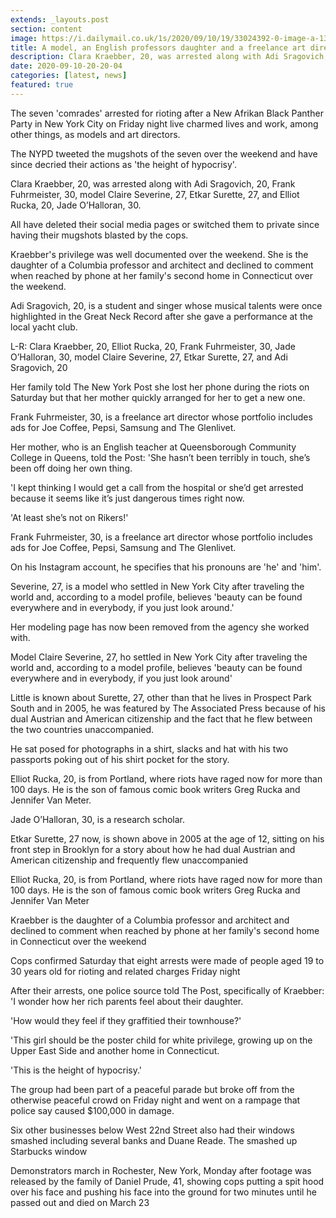 ```yaml
---
extends: _layouts.post
section: content
image: https://i.dailymail.co.uk/1s/2020/09/10/19/33024392-0-image-a-13_1599764358191.jpg 
title: A model, an English professors daughter and a freelance art director arrested for rioting 
description: Clara Kraebber, 20, was arrested along with Adi Sragovich, 20, Frank Fuhrmeister, 30, model Claire Severine, 27, Etkar Surette, 27, and Elliot Rucka, 20, Jade OHalloran, 30. 
date: 2020-09-10-20-20-04 
categories: [latest, news] 
featured: true 
--- 
```

The seven 'comrades' arrested for rioting after a New Afrikan Black Panther Party in New York City on Friday night live charmed lives and work, among other things, as models and art directors. 

The NYPD tweeted the mugshots of the seven over the weekend and have since decried their actions as 'the height of hypocrisy'. 

Clara Kraebber, 20, was arrested along with Adi Sragovich, 20, Frank Fuhrmeister, 30, model Claire Severine, 27, Etkar Surette, 27, and Elliot Rucka, 20, Jade O’Halloran, 30.  

All have deleted their social media pages or switched them to private since having their mugshots blasted by the cops.  

Kraebber's privilege was well documented over the weekend. She is the daughter of a Columbia professor and architect and declined to comment when reached by phone at her family's second home in Connecticut over the weekend. 

Adi Sragovich, 20, is a student and singer whose musical talents were once highlighted in the Great Neck Record after she gave a performance at the local yacht club. 

L-R: Clara Kraebber, 20, Elliot Rucka, 20, Frank Fuhrmeister, 30, Jade O’Halloran, 30, model Claire Severine, 27, Etkar Surette, 27, and Adi Sragovich, 20

Her family told The New York Post she lost her phone during the riots on Saturday but that her mother quickly arranged for her to get a new one. 

Frank Fuhrmeister, 30, is a freelance art director whose portfolio includes ads for Joe Coffee, Pepsi, Samsung and The Glenlivet.

Her mother, who is an English teacher at Queensborough Community College in Queens, told the Post: 'She hasn’t been terribly in touch, she’s been off doing her own thing. 

'I kept thinking I would get a call from the hospital or she’d get arrested because it seems like it’s just dangerous times right now. 

'At least she’s not on Rikers!' 

Frank Fuhrmeister, 30, is a freelance art director whose portfolio includes ads for Joe Coffee, Pepsi, Samsung and The Glenlivet. 

On his Instagram account, he specifies that his pronouns are 'he' and 'him'. 

Severine, 27, is a model who settled in New York City after traveling the world and, according to a model profile, believes 'beauty can be found everywhere and in everybody, if you just look around.' 

Her modeling page has now been removed from the agency she worked with.  

Model Claire Severine, 27, ho settled in New York City after traveling the world and, according to a model profile, believes 'beauty can be found everywhere and in everybody, if you just look around'

Little is known about Surette, 27, other than that he lives in Prospect Park South and in 2005, he was featured by The Associated Press because of his dual Austrian and American citizenship and the fact that he flew between the two countries unaccompanied. 

He sat posed for photographs in a shirt, slacks and hat with his two passports poking out of his shirt pocket for the story.  

Elliot Rucka, 20, is from Portland, where riots have raged now for more than 100 days. He is the son of famous comic book writers Greg Rucka and Jennifer Van Meter.

Jade O’Halloran, 30, is a research scholar.   

Etkar Surette, 27 now, is shown above in 2005 at the age of 12, sitting on his front step in Brooklyn for a story about how he had dual Austrian and American citizenship and frequently flew unaccompanied 

Elliot Rucka, 20, is from Portland, where riots have raged now for more than 100 days. He is the son of famous comic book writers Greg Rucka and Jennifer Van Meter

Kraebber is the daughter of a Columbia professor and architect and declined to comment when reached by phone at her family's second home in Connecticut over the weekend

Cops confirmed Saturday that eight arrests were made of people aged 19 to 30 years old for rioting and related charges Friday night

After their arrests, one police source told The Post, specifically of Kraebber: 'I wonder how her rich parents feel about their daughter. 

'How would they feel if they graffitied their townhouse?' 

'This girl should be the poster child for white privilege, growing up on the Upper East Side and another home in Connecticut. 

'This is the height of hypocrisy.'

The group had been part of a peaceful parade but broke off from the otherwise peaceful crowd on Friday night and went on a rampage that police say caused $100,000 in damage. 

Six other businesses below West 22nd Street also had their windows smashed including several banks and Duane Reade. The smashed up Starbucks window

Demonstrators march in Rochester, New York, Monday after footage was released by the family of Daniel Prude, 41, showing cops putting a spit hood over his face and pushing his face into the ground for two minutes until he passed out and died on March 23

